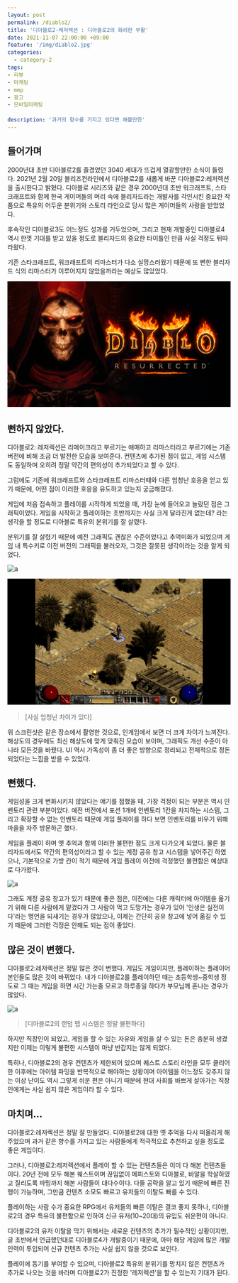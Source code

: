 ```yaml
---
layout: post
permalink: /diablo2/
title: '디아블로2-레저렉션 : 디아블로2의 화려한 부활'
date: 2021-11-07 22:00:00 +09:00
feature: '/img/diablo2.jpg'
categories:
  - category-2
tags:
- 리뷰
- 마케팅
- mmp
- 광고
- 모바일마케팅

description: '과거의 향수를 가지고 있다면 해볼만한'
---
```

## 들어가며

2000년대 초반 디아블로2를 즐겼었던 3040 세대가 뜨겁게 열광할만한 소식이 들렸다. 2021년 2월 20일 블리즈컨라인에서
디아블로2를 새롭게 바꾼 디아블로2:레저렉션을 출시한다고 밝혔다. 디아블로 시리즈와 같은 경우 2000년대 초반
워크래프트, 스타크래프트와 함께 한국 게이머들의 머리 속에 블리자드라는 개발사를 각인시킨 중요한 작품으로
특유의 어두운 분위기와 스토리 라인으로 당시 많은 게이머들의 사랑을 받았었다.

후속작인 디아블로3도 어느정도 성과를 거두었으며, 그리고 현재 개발중인 디아블로4 역시 한껏 기대를 받고 있을 정도로
블리자드의 중요한 타이틀인 만큼 사실 걱정도 뒤따라왔다.

기존 스타크래프트, 워크래프트의 리마스터가 다소 실망스러웠기 때문에 또 뻔한 블리자드 식의 리마스터가
이루어지지 않았을까라는 예상도 많았었다.



![a](/img/diablo2.jpg)



## 뻔하지 않았다.

디아블로2: 레저렉션은 리메이크라고 부르기는 애매하고 리마스터라고 부르기에는 기존 버전에 비해 조금 더 발전한 모습을 보여준다.
컨텐츠에 추가된 점이 없고, 게임 시스템도 동일하며 오히려 정말 약간의 편의성이 추가되었다고 할 수 있다.

그럼에도 기존에 워크래프트와 스타크래프트 리마스터때와 다른 엄청난 호응을 얻고 있기 때문에,
어떤 점이 이러한 호응을 유도하고 있는지 궁금해졌다.

게임에 처음 접속하고 플레이를 시작하게 되었을 때, 가장 눈에 들어오고 놀랐던 점은 그래픽이었다.
게임을 시작하고 플레이하는 초반까지는 사실 크게 달라진게 없는데? 라는 생각을 할 정도로 디아블로 특유의 분위기를 잘 살렸다.

분위기를 잘 살렸기 때문에 예전 그래픽도 괜찮은 수준이었다고 추억미화가 되었으며 게임 내 특수키로 이전 버전의 그래픽을 불러오자,
그것은 잘못된 생각이라는 것을 알게 되었다.

![a](/img/d1.png)


![a](/img/d2.png)
> [사실 엄청난 차이가 있다]

위 스크린샷은 같은 장소에서 촬영한 것으로, 인게임에서 보면 더 크게 차이가 느껴진다.
해상도의 경우에도 최신 해상도에 맞게 맞춰진 모습이 보이며, 그래픽도 개선 수준이 아니라 모든것을 바꿨다.
UI 역시 가독성이 좀 더 좋은 방향으로 정리되고 전체적으로 정돈되었다는 느낌을 받을 수 있었다.


## 뻔했다.
게임성을 크게 변화시키지 않았다는 얘기를 접했을 때, 가장 걱정이 되는 부분은 역시 인벤토리 관련 부분이었다.
예전 버전에서 포션 1개에 인벤토리 1칸을 차지하는 시스템, 그리고 확장할 수 없는 인벤토리 때문에
게임 플레이를 하다 보면 인벤토리를 비우기 위해 마을을 자주 방문하곤 했다.

게임을 플레이 하며 옛 추억과 함께 이러한 불편한 점도 크게 다가오게 되었다.
물론 블리자드에서도 약간의 편의성이라고 할 수 있는 계정 공유 창고 시스템을 넣어주긴 하였으나,
기본적으로 가방 칸이 적기 때문에 게임 플레이 이전에 걱정했던 불편함은 예상대로 다가왔다.

![a](/img/d3.png)

그래도 계정 공유 창고가 있기 때문에 좋은 점은, 이전에는 다른 캐릭터에 아이템을 옮기기 위해
다른 사람에게 맡겼다가 그 사람이 먹고 도망가는 경우가 있어 '인생은 실전이다'라는 명언을
되새기는 경우가 많았으나, 이제는 간단히 공유 창고에 넣어 옮길 수 있기 때문에 그러한 걱정은
안해도 되는 점이 좋았다.


## 많은 것이 변했다.
디아블로2:레저렉션은 정말 많은 것이 변했다. 게임도 게임이지만, 플레이하는 플레이어 본인들도 많은 것이
바뀌었다. 내가 디아블로2를 플레이하던 때는 초등학생~중학생 정도로 그 때는 게임을 하면 시간 가는줄 모르고
하루종일 하다가 부모님께 혼나는 경우가 많았다.

![a](/img/d4.png)
> [디아블로2의 랜덤 맵 시스템은 정말 불편하다]

하지만 직장인이 되었고, 게임을 할 수 있는 자유와 게임을 살 수 있는 돈은 충분히 생겼지만
이제는 이렇게 불편한 시스템이 마냥 반갑지는 않게 되었다.

특히나, 디아블로2의 경우 컨텐츠가 제한되어 있으며 퀘스트 스토리 라인을 모두 클리어한 이후에는
아이템 파밍을 반복적으로 해야하는 상황이며 아이템을 어느정도 갖추지 않는 이상 난이도 역시
그렇게 쉬운 편은 아니기 때문에 현대 사회를 바쁘게 살아가는 직장인에게는 사실 쉽지 않은 게임이라 할 수 있다.


## 마치며...
디아블로2:레저렉션은 정말 잘 만들었다. 디아블로2에 대한 옛 추억을 다시 떠올리게 해주었으며
과거 같은 향수를 가지고 있는 사람들에게 적극적으로 추천하고 싶을 정도로 좋은 게임이다.

그러나, 디아블로2:레저렉션에서 플레이 할 수 있는 컨텐츠들은 이미 다 해본 컨텐츠들이다.
20년 전에 모두 해본 퀘스트이며 끊임없이 메피스토와 디아블로, 바알을 학살하였고 질리도록 파밍까지
해본 사람들이 대다수이다. 다들 공략을 알고 있기 때문에 빠른 진행이 가능하며,
그만큼 컨텐츠 소모도 빠르고 유저들의 이탈도 빠를 수 있다.

플레이하는 사람 수가 중요한 RPG에서 유저들의 빠른 이탈은 결코 좋지 못하나,
디아블로2의 경우 특유의 불편함으로 인하여 신규 유저(10~20대)의 유입도 쉬운편이 아니다.

디아블로2의 유저 이탈을 막기 위해서는 새로운 컨텐츠의 추가가 필수적인 상황이지만,
글 초반에서 언급했던대로 디아블로4가 개발중이기 때문에, 아마 해당 게임에 많은 개발인력이 투입되어
신규 컨텐츠 추가는 사실 쉽지 않을 것으로 보인다.

플레이에 동기를 부여할 수 있으며, 디아블로2 특유의 분위기를 망치지 않은 컨텐츠가 추가로
나오는 것을 바라며 디아블로2가 진정한 '레저렉션'을 할 수 있는지 기대가 된다.
